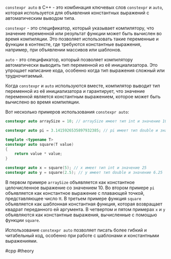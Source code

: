 `constexpr auto` в C++ - это комбинация ключевых слов `constexpr` и `auto`, которая используется для объявления константных выражений с автоматическим выводом типа.

`constexpr` - это спецификатор, который указывает компилятору, что значение переменной или результат функции может быть вычислен во время компиляции. Это позволяет использовать такие переменные и функции в контексте, где требуются константные выражения, например, при объявлении массивов или шаблонов.

`auto` - это спецификатор, который позволяет компилятору автоматически выводить тип переменной из её инициализатора. Это упрощает написание кода, особенно когда тип выражения сложный или трудночитаемый.

Когда `constexpr` и `auto` используются вместе, компилятор выводит тип переменной из её инициализатора и гарантирует, что значение переменной является константным выражением, которое может быть вычислено во время компиляции.

Вот несколько примеров использования `constexpr auto`:

```cpp
constexpr auto arraySize = 10; // arraySize имеет тип int и значение 10

constexpr auto pi = 3.1415926535897932385; // pi имеет тип double и значение π

template <typename T>
constexpr auto square(T value)
{
    return value * value;
}

constexpr auto x = square(5); // x имеет тип int и значение 25
constexpr auto y = square(2.5); // y имеет тип double и значение 6.25
```

В первом примере `arraySize` объявляется как константное целочисленное выражение со значением 10. Во втором примере `pi` объявляется как константное выражение с плавающей точкой, представляющее число π. В третьем примере функция `square` объявляется как шаблонная константная функция, которая возвращает квадрат переданного ей аргумента. В четвертом и пятом примерах `x` и `y` объявляются как константные выражения, вычисленные с помощью функции `square`.

Использование `constexpr auto` позволяет писать более гибкий и читабельный код, особенно при работе с шаблонами и константными выражениями.

#cpp #theory 
